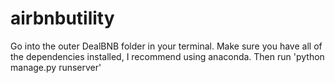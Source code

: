 # airbnbutility


Go into the outer DealBNB folder in your terminal. Make sure you have all of the dependencies installed, I recommend using anaconda. Then run 'python manage.py runserver'
